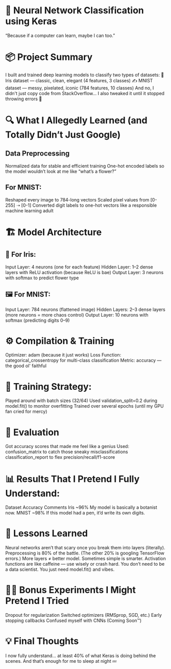 # 🧠 Neural Network Classification using Keras

“Because if a computer can learn, maybe I can too.”



# 📦 Project Summary

I built and trained deep learning models to classify two types of datasets:
🌸 Iris dataset — classic, clean, elegant (4 features, 3 classes)
✍️ MNIST dataset — messy, pixelated, iconic (784 features, 10 classes)
And no, I didn't just copy code from StackOverflow... I also tweaked it until it stopped throwing errors 😤


# 🔍 What I Allegedly Learned (and Totally Didn’t Just Google)

## Data Preprocessing

Normalized data for stable and efficient training
One-hot encoded labels so the model wouldn’t look at me like “what’s a flower?”


## For MNIST:

Reshaped every image to 784-long vectors
Scaled pixel values from [0-255] ➝ [0-1]
Converted digit labels to one-hot vectors like a responsible machine learning adult



# 🏗️ Model Architecture

## 📘 For Iris:

Input Layer: 4 neurons (one for each feature)
Hidden Layer: 1–2 dense layers with ReLU activation (because ReLU is bae)
Output Layer: 3 neurons with softmax to predict flower type


## 🖼️ For MNIST:

Input Layer: 784 neurons (flattened image)
Hidden Layers: 2–3 dense layers (more neurons = more chaos control)
Output Layer: 10 neurons with softmax (predicting digits 0–9)



# ⚙️ Compilation & Training

Optimizer: adam (because it just works)
Loss Function: categorical_crossentropy for multi-class classification
Metric: accuracy — the good ol' faithful


# 🔁 Training Strategy:

Played around with batch sizes (32/64)
Used validation_split=0.2 during model.fit() to monitor overfitting
Trained over several epochs (until my GPU fan cried for mercy)


# 🧪 Evaluation

Got accuracy scores that made me feel like a genius
Used:
confusion_matrix to catch those sneaky misclassifications
classification_report to flex precision/recall/f1-score



# 📊 Results That I Pretend I Fully Understand:

Dataset	Accuracy	Comments
Iris	~96%	My model is basically a botanist now.
MNIST	~98%	If this model had a pen, it’d write its own digits.


# 🧠 Lessons Learned

Neural networks aren’t that scary once you break them into layers (literally).
Preprocessing is 80% of the battle. (The other 20% is googling TensorFlow errors.)
More layers ≠ better model. Sometimes simple is smarter.
Activation functions are like caffeine — use wisely or crash hard.
You don’t need to be a data scientist. You just need model.fit() and vibes.




# 🤹‍♀️ Bonus Experiments I Might Pretend I Tried

Dropout for regularization
Switched optimizers (RMSprop, SGD, etc.)
Early stopping callbacks
Confused myself with CNNs (Coming Soon™)


# 💡 Final Thoughts

I now fully understand... at least 40% of what Keras is doing behind the scenes.
And that’s enough for me to sleep at night 💤
